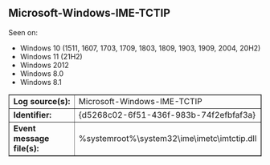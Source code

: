 ## Microsoft-Windows-IME-TCTIP

Seen on:
* Windows 10 (1511, 1607, 1703, 1709, 1803, 1809, 1903, 1909, 2004, 20H2)
* Windows 11 (21H2)
* Windows 2012
* Windows 8.0
* Windows 8.1

<table border="1" class="docutils">
  <tbody>
    <tr>
      <td><b>Log source(s):</b></td>
      <td>Microsoft-Windows-IME-TCTIP</td>
    </tr>
    <tr>
      <td><b>Identifier:</b></td>
      <td>{d5268c02-6f51-436f-983b-74f2efbfaf3a}</td>
    </tr>
    <tr>
      <td><b>Event message file(s):</b></td>
      <td>%systemroot%\system32\ime\imetc\imtctip.dll</td>
    </tr>
  </tbody>
</table>

&nbsp;

